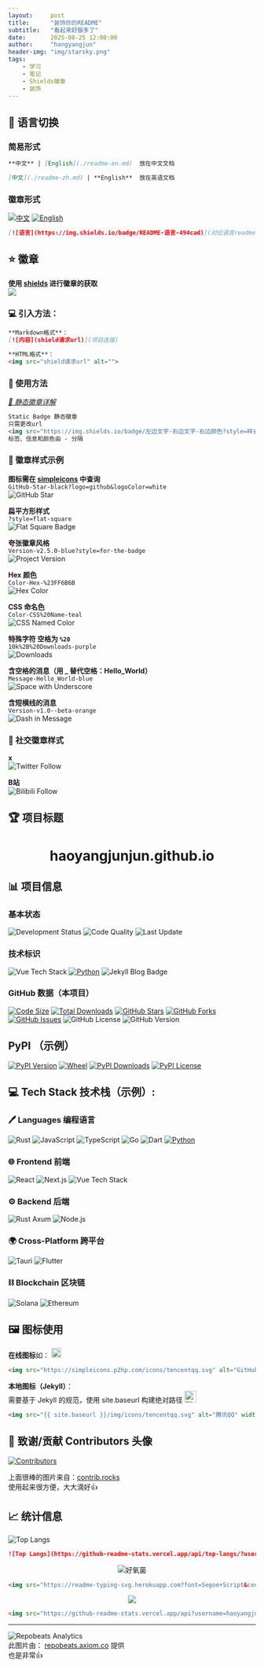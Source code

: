 ```yaml
---
layout:     post
title:      "装饰你的README"
subtitle:   "看起来舒服多了"
date:       2025-08-25 12:00:00
author:     "hangyangjun"
header-img: "img/starsky.png"
tags:
    - 学习
    - 笔记
    - Shields徽章
    - 装饰
---
```

## 💬 语言切换

### 简易形式 
```md
**中文** | [English](./readme-en.md)  放在中文文档

[中文](./readme-zh.md) | **English**  放在英语文档
```

### 徽章形式  
[![中文](https://img.shields.io/badge/README-中文-494cad)](https://haoyangjunjun.github.io/about/)
[![English](https://img.shields.io/badge/README-English-494cad)](https://haoyangjunjun.github.io/about/?lang=en)

```md
[![语言](https://img.shields.io/badge/README-语言-494cad)](对应语言readmeURL)
```
## ⭐ 徽章
**使用 [shields](https://shields.io/badges) 进行徽章的获取**  
[![](https://img.shields.io/badge/shields.io-black?logo=shieldsdotio&logoColor=white)](https://shields.io/badges)


### 💻 引入方法：
```md
**Markdown格式**：  
[![内容](shield请求url)](项目连接)

**HTML格式**：
<img src="shield请求url" alt="">
```

### 📘 使用方法
*[📕 静态徽章详解](https://shields.io/badges/static-badge)*  
```md
Static Badge 静态徽章
只需更改url
<img src="https://img.shields.io/badge/左边文字-右边文字-右边颜色?style=样式（详情见官网）">
标签、信息和颜色由 - 分隔
```
### 🎨 徽章样式示例

**图标需在 [simpleicons](https://simpleicons.org/) 中查询**  
`GitHub-Star-black?logo=github&logoColor=white`  
![GitHub Star](https://img.shields.io/badge/GitHub-Star-black?logo=github&logoColor=white)

**扁平方形样式**  
`?style=flat-square`  
![Flat Square Badge](https://img.shields.io/badge/Build-Passing-brightgreen?style=flat-square)

**夸张徽章风格**  
`Version-v2.5.0-blue?style=for-the-badge`  
![Project Version](https://img.shields.io/badge/Version-v2.5.0-blue?style=for-the-badge)

**Hex 颜色**  
`Color-Hex-%23FF6B6B`  
![Hex Color](https://img.shields.io/badge/Color-Hex-%23FF6B6B)

**CSS 命名色**  
`Color-CSS%20Name-teal`  
![CSS Named Color](https://img.shields.io/badge/Color-CSS%20Name-teal)

**特殊字符 空格为 `%20`**  
`10k%2B%20Downloads-purple`  
![Downloads](https://img.shields.io/badge/10k%2B%20Downloads-purple)

**含空格的消息（用 _ 替代空格：Hello_World）**  
`Message-Hello_World-blue`  
![Space with Underscore](https://img.shields.io/badge/Message-Hello_World-blue)

**含短横线的消息**  
`Version-v1.0--beta-orange`  
![Dash in Message](https://img.shields.io/badge/Version-v1.0--beta-orange)

### 📱 社交徽章样式
**x**  
![Twitter Follow](https://img.shields.io/badge/Follow-Me-1DA1F2?style=social&logo=x)

**B站**  
![Bilibili Follow](https://img.shields.io/badge/关注-我的B站-FB7299?style=social&logo=bilibili)


## 🏆 项目标题
# <center>haoyangjunjun.github.io</center>

## 📊 项目信息

### 基本状态
![Development Status](https://img.shields.io/badge/Status-Active-brightgreen)
![Code Quality](https://img.shields.io/badge/Code--Quality-A-brightgreen?logo=codefactor&logoSize=auto)
![Last Update](https://img.shields.io/badge/Last%20Update-2024.05-orange?labelColor=gray)

### 技术标识
![Vue Tech Stack](https://img.shields.io/badge/Tech-Vue%203-green?logo=vuedotjs&logoSize=auto)
[![Python](https://img.shields.io/badge/Python-3-blue)](https://www.python.org/)
![Jekyll Blog Badge](https://img.shields.io/badge/Blog-Jekyll%20Powered-%233498DB?style=flat-square&logo=jekyll&logoColor=white&labelColor=%232C3E50)

### GitHub 数据（本项目）
[![Code Size](https://img.shields.io/github/languages/code-size/haoyangjunjun/haoyangjunjun.github.io)](https://github.com/haoyangjunjun/haoyangjunjun.github.io)
[![Total Downloads](https://img.shields.io/github/downloads/haoyangjunjun/haoyangjunjun.github.io/total)](https://github.com/haoyangjunjun/haoyangjunjun.github.io)
[![GitHub Stars](https://img.shields.io/github/stars/haoyangjunjun/haoyangjunjun.github.io.svg)](https://github.com/haoyangjunjun/haoyangjunjun.github.io)
[![GitHub Forks](https://img.shields.io/github/forks/haoyangjunjun/haoyangjunjun.github.io.svg)](https://github.com/haoyangjunjun/haoyangjunjun.github.io/fork)
[![GitHub Issues](https://img.shields.io/github/issues/haoyangjunjun/haoyangjunjun.github.io)](https://github.com/haoyangjunjun/haoyangjunjun.github.io/issues)
![GitHub License](https://img.shields.io/github/license/haoyangjunjun/haoyangjunjun.github.io)
![GitHub Version](https://img.shields.io/github/package-json/v/haoyangjunjun/haoyangjunjun.github.io)

## PyPI （示例）

[![PyPI Version](https://img.shields.io/pypi/v/pywxdump)](https://pypi.org/project/pywxdump/)
[![Wheel](https://img.shields.io/pypi/wheel/pywxdump)](https://pypi.org/project/pywxdump/)
[![PyPI Downloads](https://img.shields.io/pypi/dm/pywxdump)](https://pypistats.org/packages/pywxdump)
[![PyPI License](https://img.shields.io/pypi/l/pywxdump)](https://github.com/haoyangjunjun/haoyangjunjun.github.io/blob/master/LICENSE)

## 💻 Tech Stack 技术栈（示例）:

### 🖊️ Languages 编程语言
![Rust](https://img.shields.io/badge/rust-%23DEA584.svg?style=flat&logo=rust&logoColor=%23000000)
![JavaScript](https://img.shields.io/badge/javascript-%23F7DF1E.svg?style=flat&logo=javascript&logoColor=%23000000)
![TypeScript](https://img.shields.io/badge/typescript-%233178C6.svg?style=flat&logo=typescript&logoColor=white)
![Go](https://img.shields.io/badge/go-%2300ADD8.svg?style=flat&logo=go&logoColor=white)
![Dart](https://img.shields.io/badge/dart-%230175C2.svg?style=flat&logo=dart&logoColor=white)
[![Python](https://img.shields.io/badge/Python-3-blue)](https://www.python.org/)

### 🌐 Frontend 前端
![React](https://img.shields.io/badge/react-%2361DAFB.svg?style=flat&logo=react&logoColor=%23000000)
![Next.js](https://img.shields.io/badge/next.js-%23000000.svg?style=flat&logo=nextdotjs&logoColor=white)
![Vue Tech Stack](https://img.shields.io/badge/Tech-Vue%203-green?logo=vuedotjs&logoSize=auto)

### ⚙️ Backend 后端
![Rust Axum](https://img.shields.io/badge/axum-%23DEA584.svg?style=flat&logo=rust&logoColor=%23000000)
![Node.js](https://img.shields.io/badge/node.js-%23339933.svg?style=flat&logo=node.js&logoColor=white)

### 🌍 Cross-Platform 跨平台
![Tauri](https://img.shields.io/badge/tauri-%234E5B62.svg?style=flat&logo=tauri&logoColor=white)
![Flutter](https://img.shields.io/badge/flutter-%2302569B.svg?style=flat&logo=flutter&logoColor=white)

### ⛓️ Blockchain 区块链
![Solana](https://img.shields.io/badge/solana-%2366F9A1.svg?style=flat&logo=solana&logoColor=white)
![Ethereum](https://img.shields.io/badge/ethereum-%233C3C3D.svg?style=flat&logo=ethereum&logoColor=%236172E5)

## 🖼️ 图标使用

**在线图标**如：
<img src="https://simpleicons.p2hp.com/icons/tencentqq.svg" alt="GitHub" width="20" height="20">
```html
<img src="https://simpleicons.p2hp.com/icons/tencentqq.svg" alt="GitHub" width="20" height="20">
```

**本地图标（Jekyll）**：  
需要基于 Jekyll 的规范，使用 site.baseurl 构建绝对路径
<img src="{{ site.baseurl }}/img/icons/tencentqq.svg" alt="腾讯QQ" width="24" height="24">
```html
<img src="{{ site.baseurl }}/img/icons/tencentqq.svg" alt="腾讯QQ" width="24" height="24">
```

## 🙏 致谢/贡献 Contributors 头像
[![Contributors](https://contrib.rocks/image?repo=haoyangjunjun/haoyangjunjun.github.io)](https://github.com/haoyangjunjun/haoyangjunjun.github.io/graphs/contributors)

上面很棒的图片来自：[contrib.rocks](https://contrib.rocks/preview?repo=haoyangjunjun%2Fhaoyangjunjun.github.io)  
使用起来很方便，大大滴好👍

## 📈 统计信息

![Top Langs](https://github-readme-stats.vercel.app/api/top-langs/?username=haoyangjunjun&layout=compact)
```md
![Top Langs](https://github-readme-stats.vercel.app/api/top-langs/?username=haoyangjunjun&layout=compact)
```

<div align="center">
<img src="https://readme-typing-svg.herokuapp.com?font=Segoe+Script&center=true&lines=好氧菌" alt="好氧菌">
</div>

```html
<img src="https://readme-typing-svg.herokuapp.com?font=Segoe+Script&center=true&lines=好氧菌" alt="好氧菌">
```
<div align="center">
<img src="https://github-readme-stats.vercel.app/api?username=haoyangjunjun&show_icons=true&theme=tokyonight">
</div>

```html
<img src="https://github-readme-stats.vercel.app/api?username=haoyangjunjun&show_icons=true&theme=tokyonight">
```

---

![Repobeats Analytics](https://repobeats.axiom.co/api/embed/75e057a18438d44f9cb67ffd93467af42732fede.svg "Repobeats analytics image")  
此图片由： [repobeats.axiom.co](https://repobeats.axiom.co/) 提供  
也是非常👍  

